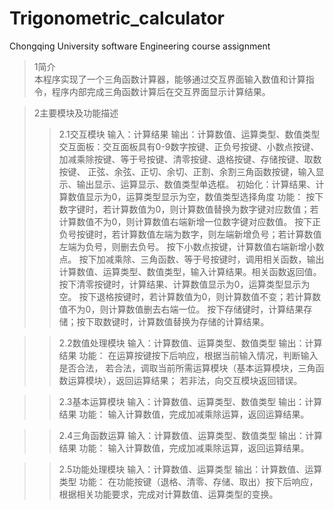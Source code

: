 # Trigonometric_calculator
Chongqing University software Engineering course assignment
>1简介  
    本程序实现了一个三角函数计算器，能够通过交互界面输入数值和计算指令，程序内部完成三角函数计算后在交互界面显示计算结果。  

>2主要模块及功能描述  
>>2.1交互模块
    输入：计算结果
    输出：计算数值、运算类型、数值类型
    交互面板：交互面板具有0-9数字按键、正负号按键、小数点按键、加减乘除按键、等于号按键、清零按键、退格按键、存储按键、取数按键、
    正弦、余弦、正切、余切、正割、余割三角函数按键，输入显示、输出显示、运算显示、数值类型单选框。
    初始化：计算结果、计算数值显示为0，运算类型显示为空，数值类型选择角度
    功能：
    按下数字键时，若计算数值为0，则计算数值替换为数字键对应数值；若计算数值不为0，则计算数值右端新增一位数字键对应数值。
    按下正负号按键时，若计算数值左端为数字，则左端新增负号；若计算数值左端为负号，则删去负号。
    按下小数点按键，计算数值右端新增小数点。
    按下加减乘除、三角函数、等于号按键时，调用相关函数，输出计算数值、运算类型、数值类型，输入计算结果。相关函数返回值。
    按下清零按键时，计算结果、计算数值显示为0，运算类型显示为空。
    按下退格按键时，若计算数值为0，则计算数值不变；若计算数值不为0，则计算数值删去右端一位。
    按下存储键时，计算结果存储；按下取数键时，计算数值替换为存储的计算结果。
    
>>2.2数值处理模块
    输入：计算数值、运算类型、数值类型
    输出：计算结果
    功能：
    在运算按键按下后响应，根据当前输入情况，判断输入是否合法，
    若合法，调取当前所需运算模块（基本运算模块，三角函数运算模块），返回运算结果；
    若非法，向交互模块返回错误。
    
>>2.3基本运算模块
    输入：计算数值、运算类型、数值类型
    输出：计算结果
    功能：
    输入计算数值，完成加减乘除运算，返回运算结果。
    
>>2.4三角函数运算
    输入：计算数值、运算类型、数值类型
    输出：计算结果
    功能：
    输入计算数值，完成加减乘除运算，返回运算结果。
    
>>2.5功能处理模块
    输入：计算数值、运算类型
    输出：计算数值、运算类型
    功能：
    在功能按键（退格、清零、存储、取出）按下后响应，根据相关功能要求，完成对计算数值、运算类型的变换。
